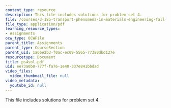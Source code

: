 ```yaml
---
content_type: resource
description: This file includes solutions for problem set 4.
file: /courses/3-185-transport-phenomena-in-materials-engineering-fall-2003/ee73a0b0777ffa761e40337e841bbdad_ps4sol.pdf
file_type: application/pdf
learning_resource_types:
- Assignments
ocw_type: OCWFile
parent_title: Assignments
parent_type: CourseSection
parent_uid: 1a66e2b3-f0ac-ec09-5565-77380dbd127e
resourcetype: Document
title: ps4sol.pdf
uid: ee73a0b0-777f-fa76-1e40-337e841bbdad
video_files:
  video_thumbnail_file: null
video_metadata:
  youtube_id: null
---
```

This file includes solutions for problem set 4.

